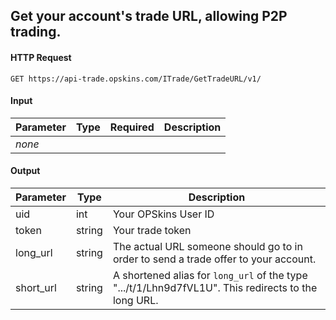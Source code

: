## Get your account's trade URL, allowing P2P trading.

#### HTTP Request

`GET https://api-trade.opskins.com/ITrade/GetTradeURL/v1/`

#### Input

Parameter | Type | Required   | Description
--------- | -----| :--------: | -----------
_none_ | | | 
    
#### Output

Parameter | Type | Description
--------- | -----| -------- 
uid       | int    | Your OPSkins User ID
token     | string | Your trade token
long_url  | string | The actual URL someone should go to in order to send a trade offer to your account.
short_url | string | A shortened alias for `long_url` of the type ".../t/1/Lhn9d7fVL1U". This redirects to the long URL. 


